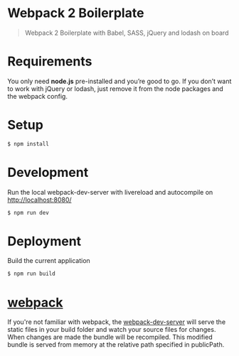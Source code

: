 Webpack 2 Boilerplate
===========

> Webpack 2 Boilerplate with Babel, SASS, jQuery and lodash on board

# Requirements
You only need <b>node.js</b> pre-installed and you’re good to go. If you don’t want to work with jQuery or lodash, just remove it from the node packages and the webpack config.

# Setup
```sh
$ npm install
```

# Development
Run the local webpack-dev-server with livereload and autocompile on [http://localhost:8080/](http://localhost:8080/)
```sh
$ npm run dev
```
# Deployment
Build the current application
```sh
$ npm run build
```

# [webpack](http://webpack.github.io/)
If you're not familiar with webpack, the [webpack-dev-server](http://webpack.github.io/docs/webpack-dev-server.html) will serve the static files in your build folder and watch your source files for changes.
When changes are made the bundle will be recompiled. This modified bundle is served from memory at the relative path specified in publicPath.
